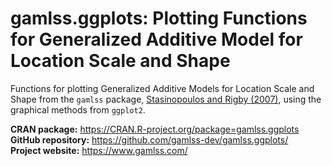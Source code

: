 # gamlss.ggplots: Plotting Functions for Generalized Additive Model for Location Scale and Shape

Functions for plotting Generalized Additive Models for Location Scale and Shape from the
`gamlss` package, [Stasinopoulos and Rigby (2007)](https://doi.org/10.18637/jss.v023.i07),
using the graphical methods from `ggplot2`.

**CRAN package:** <https://CRAN.R-project.org/package=gamlss.ggplots>  
**GitHub repository:** <https://github.com/gamlss-dev/gamlss.ggplots/>  
**Project website:** <https://www.gamlss.com/>
